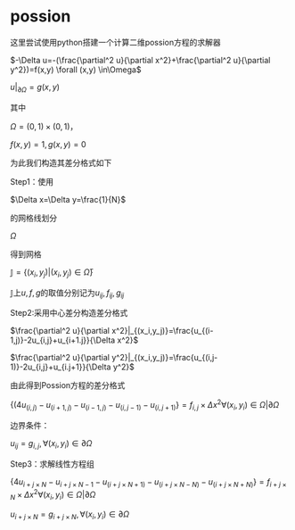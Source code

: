 # possion
这里尝试使用python搭建一个计算二维possion方程的求解器

$-\Delta u=-(\frac{\partial^2 u}{\partial x^2}+\frac{\partial^2 u}{\partial y^2})=f(x,y) \forall (x,y) \in\Omega$

$u|_{\partial\Omega}=g(x,y)$

其中

$\Omega =(0,1)\times(0,1)$，

$f(x,y)=1,g(x,y)=0$

为此我们构造其差分格式如下

Step1：使用

$\Delta x=\Delta y=\frac{1}{N}$

的网格线划分

$\Omega$

得到网格

$\mathbb{J}=\{(x_i,y_j)|(x_i,y_j)\in\bar{\Omega}\}$

$\mathbb{J}$上$u,f,g$的取值分别记为$u_{ij},f_{ij},g_{ij}$

Step2:采用中心差分构造差分格式

$\frac{\partial^2 u}{\partial x^2}|_{(x_i,y_j)}=\frac{u_{(i-1,j)}-2u_{i,j}+u_{i+1.j}}{\Delta x^2}$
    
$\frac{\partial^2 u}{\partial y^2}|_{(x_i,y_j)}=\frac{u_{(i,j-1)}-2u_{i,j}+u_{i.j+1}}{\Delta y^2}$
    
由此得到Possion方程的差分格式

$\{(4 u_{(i,j)}-u_{(i+1,j)}-u_{(i-1,j)}-u_{(i,j-1)}-u_{(i,j+1)}\}=f_{i,j}\times\Delta x^2 \forall (x_i,y_i)\in \Omega |\partial\Omega$
    
边界条件：

$u_{ij}=g_{i,j},\forall (x_i,y_i)\in \partial\Omega$

Step3：求解线性方程组     

$\{4u_{i+j\times N}-u_{i+j\times N-1}-u_{(i+j\times N+1)}-u_{(i+j\times N-N)}-u_{(i+j\times N+N)}\}=f_{i+j\times N}\times\Delta x^2 \forall (x_i,y_i)\in \Omega|\partial\Omega$
    
$u_{i+j\times N}=g_{i+j\times N},\forall (x_i,y_i)\in \partial\Omega$
